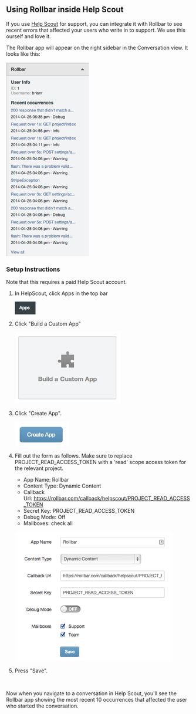 ## Using Rollbar inside Help Scout

If you use [Help Scout](https://www.helpscout.net/) for support, you can
integrate it with Rollbar to see recent errors that affected your users
who write in to support. We use this ourself and love it.

The Rollbar app will appear on the right sidebar in the Conversation
view. It looks like this:

![](../images/tools/helpscout/rollbar-app.png)

### Setup Instructions

Note that this requires a paid Help Scout account.

1.  In HelpScout, click Apps in the top bar

    ![](../images/tools/helpscout/apps-button.png)

2.  Click "Build a Custom App"

    ![](../images/tools/helpscout/custom-app.png)

3.  Click "Create App".

    ![](../images/tools/helpscout/create-app.png)

4.  Fill out the form as follows. Make sure to replace
    PROJECT\_READ\_ACCESS\_TOKEN with a 'read' scope access token for
    the relevant project.

    -   App Name: Rollbar
    -   Content Type: Dynamic Content
    -   Callback
        Url: <https://rollbar.com/callback/helpscout/PROJECT_READ_ACCESS_TOKEN>
    -   Secret Key: PROJECT\_READ\_ACCESS\_TOKEN
    -   Debug Mode: Off
    -   Mailboxes: check all

     ![](../images/tools/helpscout/form.png)

5.  Press "Save".

 

Now when you navigate to a conversation in Help Scout, you'll see the
Rollbar app showing the most recent 10 occurrences that affected the
user who started the conversation.
